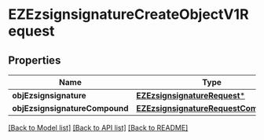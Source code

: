 # EZEzsignsignatureCreateObjectV1Request

## Properties
Name | Type | Description | Notes
------------ | ------------- | ------------- | -------------
**objEzsignsignature** | [**EZEzsignsignatureRequest***](EZEzsignsignatureRequest.md) |  | [optional] 
**objEzsignsignatureCompound** | [**EZEzsignsignatureRequestCompound***](EZEzsignsignatureRequestCompound.md) |  | [optional] 

[[Back to Model list]](../README.md#documentation-for-models) [[Back to API list]](../README.md#documentation-for-api-endpoints) [[Back to README]](../README.md)


